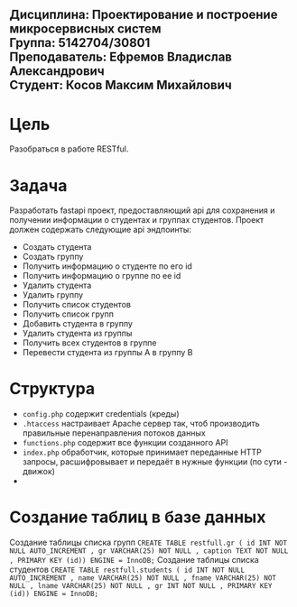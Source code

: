 ## Дисциплина: Проектирование и построение микросервисных систем<br>Группа: 5142704/30801<br>Преподаватель: Ефремов Владислав Александрович<br>Студент: Косов Максим Михайлович

# Цель
Разобраться в работе RESTful.

# Задача
Разработать fastapi проект, предоставляющий api для сохранения и получении информации о студентах и группах студентов. Проект должен содержать следующие api эндпоинты:
-	Создать студента
-	Создать группу
-	Получить информацию о студенте по его id
-	Получить информацию о группе по ее id
-	Удалить студента
-	Удалить группу
-	Получить список студентов
-	Получить список групп
-	Добавить студента в группу
-	Удалить студента из группы
-	Получить всех студентов в группе
-	Перевести студента из группы A в группу B

# Структура
- `config.php` содержит credentials (креды)
- `.htaccess` настраивает Apache сервер так, чтоб производить правильные перенаправления потоков данных
- `functions.php` содержит все функции созданного API
- `index.php` обработчик, которые принимает переданные HTTP запросы, расшифровывает и передаёт в нужные функции (по сути - движок)
- 
# Создание таблиц в базе данных
Создание таблицы списка групп
`CREATE TABLE restfull.gr ( id INT NOT NULL AUTO_INCREMENT , gr VARCHAR(25) NOT NULL , caption TEXT NOT NULL , PRIMARY KEY (id)) ENGINE = InnoDB;`
Создание таблицы списка студентов
`CREATE TABLE restfull.students ( id INT NOT NULL AUTO_INCREMENT , name VARCHAR(25) NOT NULL , fname VARCHAR(25) NOT NULL , lname VARCHAR(25) NOT NULL , gr INT NOT NULL , PRIMARY KEY (id)) ENGINE = InnoDB;`
